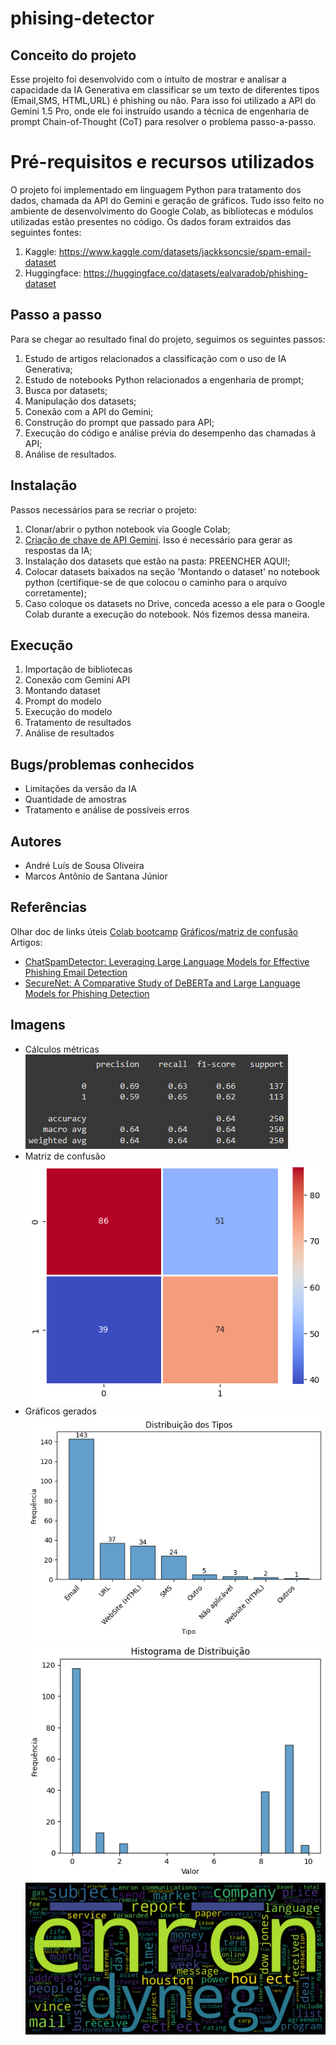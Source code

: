 # phising-detector
## Conceito do projeto
Esse projeito foi desenvolvido com o intuíto de mostrar e analisar a capacidade da IA Generativa em classificar se um texto de diferentes tipos (Email,SMS, HTML,URL) é phishing ou não. Para isso foi utilizado a API do Gemini 1.5 Pro, onde ele foi instruído usando a técnica de engenharia de prompt Chain-of-Thought (CoT) para resolver o problema passo-a-passo.

# Pré-requisitos e recursos utilizados
O projeto foi implementado em linguagem Python para tratamento dos dados, chamada da API do Gemini e geração de gráficos. Tudo isso feito no ambiente de desenvolvimento do Google Colab,  as bibliotecas e módulos utilizadas estão presentes no código. Os dados foram extraidos das seguintes fontes:
  1. Kaggle: https://www.kaggle.com/datasets/jackksoncsie/spam-email-dataset
  2. Huggingface: https://huggingface.co/datasets/ealvaradob/phishing-dataset

## Passo a passo
Para se chegar ao resultado final do projeto, seguimos os seguintes passos:
1. Estudo de artigos relacionados a classificação com o uso de IA Generativa;
2. Estudo de notebooks Python relacionados a engenharia de prompt;
3. Busca por datasets;
4. Manipulação dos datasets;
5. Conexão com a API do Gemini;
6. Construção do prompt que passado para API;
7. Execução do código e análise prévia do desempenho das chamadas à API;
8. Análise de resultados.

## Instalação
Passos necessários para se recriar o projeto:
1. Clonar/abrir o python notebook via Google Colab;
2. [Criação de chave de API Gemini](https://ai.google.dev/gemini-api/docs/api-key?hl=pt-br). Isso é necessário para gerar as respostas da IA;
3. Instalação dos datasets que estão na pasta: PREENCHER AQUI!;
4. Colocar datasets baixados na seção 'Montando o dataset' no notebook python (certifique-se de que colocou o caminho para o arquivo corretamente);
5. Caso coloque os datasets no Drive, conceda acesso a ele para o Google Colab durante a execução do notebook. Nós fizemos dessa maneira.

## Execução
1. Importação de bibliotecas
2. Conexão com Gemini API
3. Montando dataset
4. Prompt do modelo
5. Execução do modelo
6. Tratamento de resultados
7. Análise de resultados
## Bugs/problemas conhecidos
- Limitações da versão da IA
- Quantidade de amostras
- Tratamento e análise de possíveis erros
## Autores 
- André Luís de Sousa Oliveira
- Marcos Antônio de Santana Júnior

## Referências
Olhar doc de links úteis
[Colab bootcamp](https://colab.research.google.com/drive/1kxThsa3xEng6bupj4mOaW2PMlq1UNSKI?authuser=1)
[Gráficos/matriz de confusão](https://medium.com/data-hackers/entendendo-o-que-%C3%A9-matriz-de-confus%C3%A3o-com-python-114e683ec509)
Artigos:
- [ChatSpamDetector: Leveraging Large Language
Models for Effective Phishing Email Detection](https://arxiv.org/pdf/2402.18093)
- [SecureNet: A Comparative Study of DeBERTa and
Large Language Models for Phishing Detection](https://arxiv.org/pdf/2406.06663)
## Imagens
- Cálculos métricas
  ![Imagem](https://github.com/akamarc0s/phising-detector/blob/main/metricas.png)
- Matriz de confusão
  ![Imagem](https://github.com/akamarc0s/phising-detector/blob/main/matriz_confusao.png)
- Gráficos gerados
  ![Imagem](https://github.com/akamarc0s/phising-detector/blob/main/distri_tipo_msg.png)
  ![Imagem](https://github.com/akamarc0s/phising-detector/blob/main/hist_dist_pont_phishing.png)
  ![Imagem](https://github.com/akamarc0s/phising-detector/blob/main/nuvem_palavras.png)

